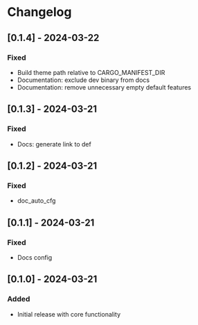 # Changelog

## [0.1.4] - 2024-03-22

### Fixed

- Build theme path relative to CARGO_MANIFEST_DIR
- Documentation: exclude dev binary from docs
- Documentation: remove unnecessary empty default features

## [0.1.3] - 2024-03-21

### Fixed

- Docs: generate link to def

## [0.1.2] - 2024-03-21

### Fixed

- doc_auto_cfg

## [0.1.1] - 2024-03-21

### Fixed

- Docs config

## [0.1.0] - 2024-03-21

### Added

- Initial release with core functionality
